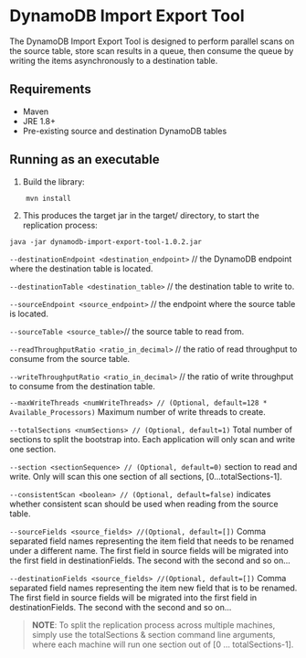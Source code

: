 # DynamoDB Import Export Tool
The DynamoDB Import Export Tool is designed to perform parallel scans on the source table, store scan results in a queue, then consume the queue by writing the items asynchronously to a destination table.

## Requirements ##
* Maven
* JRE 1.8+
* Pre-existing source and destination DynamoDB tables

## Running as an executable

1. Build the library:

```
    mvn install
```

2. This produces the target jar in the target/ directory, to start the replication process:

`java -jar dynamodb-import-export-tool-1.0.2.jar`

`--destinationEndpoint <destination_endpoint>` // the DynamoDB endpoint where the destination table is located.

`--destinationTable <destination_table>` // the destination table to write to.

`--sourceEndpoint <source_endpoint>` // the endpoint where the source table is located.

`--sourceTable <source_table>`// the source table to read from.

`--readThroughputRatio <ratio_in_decimal>` // the ratio of read throughput to consume from the source table.

`--writeThroughputRatio <ratio_in_decimal>` // the ratio of write throughput to consume from the destination table.

`--maxWriteThreads <numWriteThreads> // (Optional, default=128 * Available_Processors)` Maximum number of write threads to create.

`--totalSections <numSections> // (Optional, default=1)` Total number of sections to split the bootstrap into. Each application will only scan and write one section.

`--section <sectionSequence> // (Optional, default=0)` section to read and write. Only will scan this one section of all sections, [0...totalSections-1].

`--consistentScan <boolean> // (Optional, default=false)` indicates whether consistent scan should be used when reading from the source table.

`--sourceFields <source_fields> //(Optional, default=[])` Comma separated field names representing the item field that needs to be renamed under a different name. The first field in source fields will be migrated into the first field in destinationFields. The second with the second and so on...

`--destinationFields <source_fields> //(Optional, default=[])` Comma separated field names representing the item new field that is to be renamed. The first field in source fields will be migrated into the first field in destinationFields. The second with the second and so on...

> **NOTE**: To split the replication process across multiple machines, simply use the totalSections & section command line arguments, where each machine will run one section out of [0 ... totalSections-1].